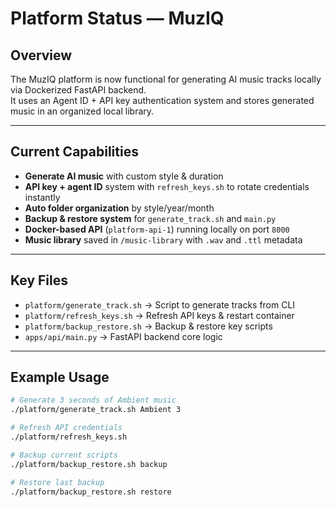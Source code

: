 # Platform Status — MuzIQ

## Overview
The MuzIQ platform is now functional for generating AI music tracks locally via Dockerized FastAPI backend.  
It uses an Agent ID + API key authentication system and stores generated music in an organized local library.

---

## Current Capabilities
- **Generate AI music** with custom style & duration  
- **API key + agent ID** system with `refresh_keys.sh` to rotate credentials instantly  
- **Auto folder organization** by style/year/month  
- **Backup & restore system** for `generate_track.sh` and `main.py`  
- **Docker-based API** (`platform-api-1`) running locally on port `8000`  
- **Music library** saved in `/music-library` with `.wav` and `.ttl` metadata

---

## Key Files
- `platform/generate_track.sh` → Script to generate tracks from CLI  
- `platform/refresh_keys.sh` → Refresh API keys & restart container  
- `platform/backup_restore.sh` → Backup & restore key scripts  
- `apps/api/main.py` → FastAPI backend core logic

---

## Example Usage
```bash
# Generate 3 seconds of Ambient music
./platform/generate_track.sh Ambient 3

# Refresh API credentials
./platform/refresh_keys.sh

# Backup current scripts
./platform/backup_restore.sh backup

# Restore last backup
./platform/backup_restore.sh restore

